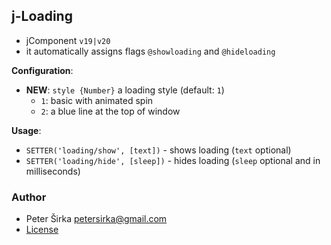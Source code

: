 ## j-Loading

- jComponent `v19|v20`
- it automatically assigns flags `@showloading` and `@hideloading`

__Configuration__:

- __NEW__: `style {Number}` a loading style (default: `1`)
	- `1`: basic with animated spin
	- `2`: a blue line at the top of window

__Usage__:

- `SETTER('loading/show', [text])` - shows loading (`text` optional)
- `SETTER('loading/hide', [sleep])` - hides loading (`sleep` optional and in milliseconds)

### Author

- Peter Širka <petersirka@gmail.com>
- [License](https://www.totaljs.com/license/)